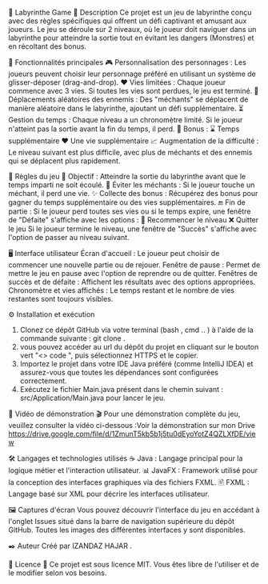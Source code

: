 🧩 Labyrinthe Game
📝 Description
Ce projet est un jeu de labyrinthe conçu avec des règles spécifiques qui offrent un défi captivant et amusant aux joueurs. Le jeu se déroule sur 2 niveaux, où le joueur doit naviguer dans un labyrinthe pour atteindre la sortie tout en évitant les dangers (Monstres) et en récoltant des bonus.

🚀 Fonctionnalités principales
   🎮 Personnalisation des personnages : Les joueurs peuvent choisir leur personnage préféré en utilisant un système de glisser-déposer (drag-and-drop).
   ❤️ Vies limitées : Chaque joueur commence avec 3 vies. Si toutes les vies sont perdues, le jeu est terminé.
   👾 Déplacements aléatoires des ennemis : Des "méchants" se déplacent de manière aléatoire dans le labyrinthe, ajoutant un défi supplémentaire.
   ⏳ Gestion du temps : Chaque niveau a un chronomètre limité. Si le joueur n'atteint pas la sortie avant la fin du temps, il perd.
   🎁 Bonus :
   ⌛ Temps supplémentaire
   ❤️ Une vie supplémentaire
   📈 Augmentation de la difficulté : Le niveau suivant est plus difficile, avec plus de méchants et des ennemis qui se déplacent plus rapidement.
   
📜 Règles du jeu
   🎯 Objectif : Atteindre la sortie du labyrinthe avant que le temps imparti ne soit écoulé.
   🛑 Éviter les méchants : Si le joueur touche un méchant, il perd une vie.
   ✨ Collecte des bonus : Récupérez des bonus pour gagner du temps supplémentaire ou des vies supplémentaires.
   🔚 Fin de partie :
         Si le joueur perd toutes ses vies ou si le temps expire, une fenêtre de "Défaite" s'affiche avec les options :
                🔄 Recommencer le niveau
                ❌ Quitter le jeu
         Si le joueur termine le niveau, une fenêtre de "Succès" s'affiche avec l'option de passer au niveau suivant.
         
🖥️ Interface utilisateur
    Écran d'accueil : Le joueur peut choisir de commencer une nouvelle partie ou de rejouer.
    Fenêtre de pause : Permet de mettre le jeu en pause avec l'option de reprendre ou de quitter.
    Fenêtres de succès et de défaite : Affichent les résultats avec des options appropriées.
    Chronomètre et vies affichés : Le temps restant et le nombre de vies restantes sont toujours visibles.
    
⚙️ Installation et exécution
1. Clonez ce dépôt GitHub via votre terminal (bash , cmd .. ) à l'aide de la commande suivante : git clone <url HTTPS > .
2. vous pouvez accéder au url du dépôt du projet en cliquant sur le bouton vert "<> code ", puis sélectionnez HTTPS  et le copier.
3. Importez le projet dans votre IDE Java préféré (comme IntelliJ IDEA) et assurez-vous que toutes les dépendances sont configurées correctement.
4. Exécutez le fichier Main.java présent dans le chemin suivant : src/Application/Main.java pour lancer le jeu.

🎥 Vidéo de démonstration
    🎬 Pour une démonstration complète du jeu, veuillez consulter la vidéo ci-dessous :Voir la démonstration sur mon Drive 
    https://drive.google.com/file/d/1ZmunT5kb5b1j5tu0dEyoYotZ4QZLXfDE/view

🛠️ Langages et technologies utilisés
     ☕ Java : Langage principal pour la logique métier et l'interaction utilisateur.
     📊 JavaFX : Framework utilisé pour la conception des interfaces graphiques via des fichiers FXML.
     🖹 FXML : Langage basé sur XML pour décrire les interfaces utilisateur.
     
🖼️ Captures d'écran
Vous pouvez découvrir l'interface du jeu en accédant à l'onglet Issues situé dans la barre de navigation supérieure du dépôt GitHub. Toutes les images des différentes interfaces y sont disponibles.


✒️ Auteur
Créé par IZANDAZ HAJAR .

📄 Licence
    📝 Ce projet est sous licence MIT. Vous êtes libre de l'utiliser et de le modifier selon vos besoins.


